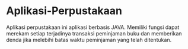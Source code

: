 # Aplikasi-Perpustakaan
Aplikasi perpustakaan ini aplikasi berbasis JAVA. Memiliki fungsi dapat merekam setiap terjadinya transaksi peminjaman buku dan memberikan denda jika melebihi batas waktu peminjaman yang telah ditentukan.
